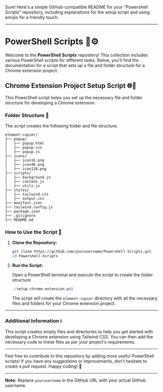 Sure! Here's a simple GitHub-compatible README for your "Powershell Scripts" repository, including explanations for the setup script and using emojis for a friendly touch.

---

# PowerShell Scripts 📜⚙️

Welcome to the **PowerShell Scripts** repository! This collection includes various PowerShell scripts for different tasks. Below, you'll find the documentation for a script that sets up a file and folder structure for a Chrome extension project.

## Chrome Extension Project Setup Script 🌐🔧

This PowerShell script helps you set up the necessary file and folder structure for developing a Chrome extension.

### Folder Structure 📁

The script creates the following folder and file structure:

```
element-copier/
├── popup/
│   ├── popup.html
│   ├── popup.css
│   ├── popup.js
├── icons/
│   ├── icon16.png
│   ├── icon48.png
│   ├── icon128.png
├── scripts/
│   ├── background.js
│   ├── content.js
│   ├── utils.js
├── styles/
│   ├── tailwind.css
│   ├── output.css
├── manifest.json
├── tailwind.config.js
├── package.json
├── .gitignore
├── README.md
```

### How to Use the Script 🚀

1. **Clone the Repository:**

    ```bash
    git clone https://github.com/yourusername/Powershell-Scripts.git
    cd Powershell-Scripts
    ```

2. **Run the Script:**

    Open a PowerShell terminal and execute the script to create the folder structure:

    ```powershell
    ./setup-chrome-extension.ps1
    ```

    The script will create the `element-copier` directory with all the necessary files and folders for your Chrome extension project.

---

### Additional Information ℹ️

This script creates empty files and directories to help you get started with developing a Chrome extension using Tailwind CSS. You can then add the necessary code to these files as per your project's requirements.

---

Feel free to contribute to this repository by adding more useful PowerShell scripts! If you have any suggestions or improvements, don't hesitate to create a pull request. Happy coding! 🎉

---

**Note:** Replace `yourusername` in the GitHub URL with your actual GitHub username.

